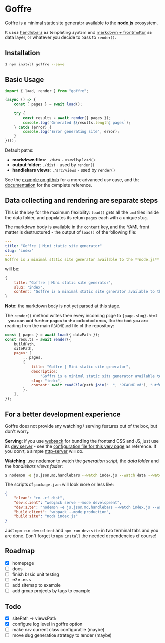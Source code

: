 # Goffre

Goffre is a minimal static site generator available to the **node.js** ecosystem.

It uses [handlebars][handlebars] as templating system and [markdown + frontmatter][mdfront] as data layer, or whatever you decide to pass to `render()`.

## Installation

```bash
$ npm install goffre --save
```

## Basic Usage

```js
import { load, render } from "goffre";

(async () => {
    const { pages } = await load();

    try {
        const results = await render({ pages });
        console.log(`Generated ${results.length} pages`);
    } catch (error) {
        console.log("Error generating site", error);
    }
})();
```

Default paths:

-   **markdown files**: `./data` - used by `load()`
-   **output folder**: `./dist` - used by `render()`
-   **handlebars views**: `./src/views` - used by `render()`

See the [example on github][example] for a more advanced use case, and the [documentation][docs] for the complete reference.

## Data collecting and rendering are separate steps

This is the key for the maximum flexibility: `load()` gets all the `.md` files inside the data folder, and populates its return `pages` each with a unique `slug`.

The markdown body is available in the `content` key, and the YAML front matter is destructured - the output of `load()` of the following file:

```yaml
---
title: "Goffre | Mini static site generator"
slug: "index"
---
Goffre is a minimal static site generator available to the **node.js** ecosystem.
```

will be:

```js
{
    title: "Goffre | Mini static site generator",
    slug: "index",
    content: "Goffre is a minimal static site generator available to the **node.js** ecosystem."
}
```

**Note:** the markdown body is not yet parsed at this stage.

The `render()` method writes then every incoming page to `{page.slug}.html` - you can add further pages to the collected ones, like the text you are reading from the main `README.md` file of the repository:

```js
const { pages } = await load({ dataPath });
const results = await render({
    buildPath,
    sitePath,
    pages: [
        ...pages,
        {
            title: "Goffre | Mini static site generator",
            description:
                "Goffre is a minimal static site generator available to the node.js ecosystem.",
            slug: "index",
            content: await readFile(path.join("..", "README.md"), "utf8"),
        },
    ],
});
```

## For a better development experience

Goffre does not provide any watching / serving features out of the box, but don't worry.

**Serving**: if you use [webpack][webpack] for bundling the frontend CSS and JS, just use its [dev server][webpack-dev-server] - see the [configuration file for this very page][webpack-config] as reference. If you don't, a simple [http-server][http-server] will do.

**Watching**: use [nodemon][nodemon] to watch the _generation script_, the _data folder_ and the _handlebars views folder_:

```bash
$ nodemon -e js,json,md,handlebars --watch index.js --watch data --watch src/views
```

The scripts of `package.json` will look more or less like:

```json
{
    "clean": "rm -rf dist",
    "dev:client": "webpack serve --mode development",
    "dev:site": "nodemon -e js,json,md,handlebars --watch index.js --watch data --watch src/views",
    "build:client": "webpack --mode production",
    "build:site": "node index.js"
}
```

Just `npm run dev:client` and `npm run dev:site` in two terminal tabs and you are done. Don't forget to `npm install` the needed dependencies of course!

## Roadmap

-   [x] homepage
-   [ ] docs
-   [ ] finish basic unit testing
-   [ ] e2e tests
-   [ ] add sitemap to example
-   [ ] add group projects by tags to example

## Todo

-   [x] sitePath -> viewsPath
-   [x] configure log level in goffre option
-   [ ] make nav current class configurable (maybe)
-   [ ] move slug generation strategy to render (maybe)

[handlebars]: https://handlebarsjs.com/
[express-handlebars]: https://www.npmjs.com/package/express-handlebars
[mdfront]: https://www.google.com/search?q=markdown+frontmatter
[webpack]: https://webpack.js.org/
[webpack-dev-server]: https://webpack.js.org/configuration/dev-server/
[http-server]: https://www.npmjs.com/package/http-server
[nodemon]: https://www.npmjs.com/package/nodemon
[example]: https://github.com/moonwave99/goffre/tree/main/example
[docs]: https://moonwave99.github.io/goffre/docs
[webpack-config]: https://github.com/moonwave99/goffre/blob/main/homepage/webpack.config.cjs
